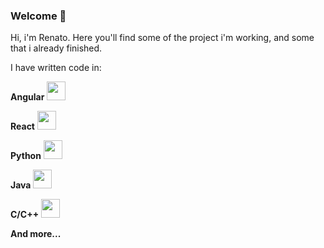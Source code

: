 ### Welcome 👋

Hi, i'm Renato. Here you'll find some of the project i'm working, and some that i already finished.

<link rel="stylesheet" type='text/css' href="https://cdn.jsdelivr.net/gh/devicons/devicon@latest/devicon.min.css" />
          
I have written code in: 

**Angular** <img src="https://cdn.jsdelivr.net/gh/devicons/devicon@latest/icons/angular/angular-original.svg" height="30px"/>

**React** <img src="https://cdn.jsdelivr.net/gh/devicons/devicon@latest/icons/react/react-original-wordmark.svg" height="30px"/>

**Python** <img src="https://cdn.jsdelivr.net/gh/devicons/devicon@latest/icons/python/python-original.svg" height="30px"/>

**Java** <img src="https://cdn.jsdelivr.net/gh/devicons/devicon@latest/icons/java/java-original.svg" height="30px"/>

**C/C++** <img src="https://cdn.jsdelivr.net/gh/devicons/devicon@latest/icons/cplusplus/cplusplus-original.svg" height="30px"/>

**And more...**

